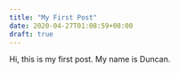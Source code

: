 ```yaml
---
title: "My First Post"
date: 2020-04-27T01:08:59+08:00
draft: true
---
```

Hi, this is my first post. My name is Duncan.
